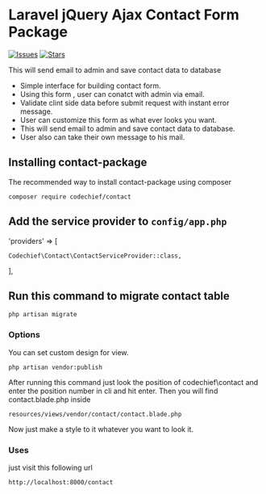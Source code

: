 Laravel jQuery Ajax Contact Form Package
========================================

[![Issues](https://img.shields.io/github/issues/techmahedy/laravel-contact-form-package.svg?style=flat-square)](https://github.com/techmahedy/laravel-contact-form-package/issues)
[![Stars](https://img.shields.io/github/stars/techmahedy/laravel-contact-form-package.svg?style=flat-square)](https://github.com/techmahedy/laravel-contact-form-package/stargazers)

This will send email to admin and save contact data to database

- Simple interface for building contact form.
- Using this form , user can conatct with admin via email.
- Validate clint side data before submit request with instant error message.
- User can customize this form as what ever looks you want.
- This will send email to admin and save contact data to database.
- User also can take their own message to his mail. 

## Installing contact-package

The recommended way to install contact-package using composer

    composer require codechief/contact

## Add the service provider to `config/app.php`

'providers' => [

    Codechief\Contact\ContactServiceProvider::class,

],

## Run this command to migrate contact table 

    php artisan migrate 
 
### Options 

You can set custom design for view.

    php artisan vendor:publish

After running this command just look the position of codechief\contact and enter the position number in cli and hit enter. Then you will find contact.blade.php inside 

    resources/views/vendor/contact/contact.blade.php 

Now just make a style to it whatever you want to look it. 

### Uses

just visit this following url

    http://localhost:8000/contact 
